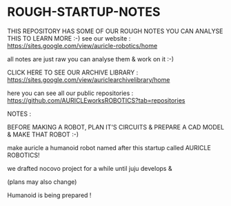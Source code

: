 # ROUGH-STARTUP-NOTES
THIS REPOSITORY HAS SOME OF OUR ROUGH NOTES YOU CAN ANALYSE THIS TO LEARN MORE :-)
see our website : https://sites.google.com/view/auricle-robotics/home

all notes are just raw you can analyse them & work on it :-)



CLICK HERE TO SEE OUR ARCHIVE LIBRARY : https://sites.google.com/view/auriclearchivelibrary/home

here you can see all our public repositories : https://github.com/AURICLEworksROBOTICS?tab=repositories

NOTES : 

BEFORE MAKING A ROBOT, PLAN IT'S CIRCUITS & PREPARE A CAD MODEL & MAKE THAT ROBOT :-)

make auricle a humanoid robot named after this startup called AURICLE ROBOTICS!

we drafted nocovo project for a while until juju develops & 

(plans may also change)

Humanoid is being prepared !















